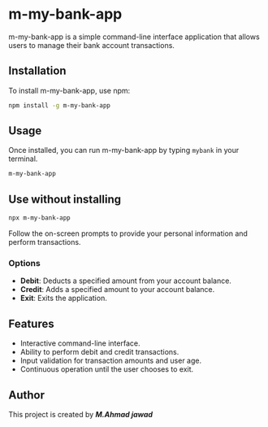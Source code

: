 # m-my-bank-app

m-my-bank-app is a simple command-line interface application that allows users to manage their bank account transactions.

## Installation

To install m-my-bank-app, use npm:

```bash
npm install -g m-my-bank-app
```

## Usage

Once installed, you can run m-my-bank-app by typing `mybank` in your terminal.

```bash
m-my-bank-app
```

## Use without installing

```bash
npx m-my-bank-app
```

Follow the on-screen prompts to provide your personal information and perform transactions.

### Options

- **Debit**: Deducts a specified amount from your account balance.
- **Credit**: Adds a specified amount to your account balance.
- **Exit**: Exits the application.

## Features

- Interactive command-line interface.
- Ability to perform debit and credit transactions.
- Input validation for transaction amounts and user age.
- Continuous operation until the user chooses to exit.

## Author

This project is created by **_M.Ahmad jawad_**
